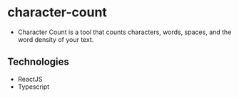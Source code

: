 # character-count

-   Character Count is a tool that counts characters, words, spaces, and the word density of your text.

## Technologies

-   ReactJS
-   Typescript
